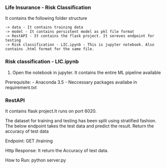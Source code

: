

### Life Insurance - Risk Classification

It contains the following folder structure
	
	-> data - It contains training data
	-> model - It contains persistent model as pkl file format
	-> RestAPI - It contains the flask project. It sereves endpoint for testing
	-> Risk classification - LIC.ipynb - This is jupyter notebook. Also contains .html format for the same file.

### Risk classification - LIC.ipynb

1) Open the notebook in jupyter. It contains the entire ML pipeline available

Prerequisite:
	- Anaconda 3.5
	- Neccessary packages availabe in requirement.txt 

### RestAPI

It contains flask project.It runs on port 6020. 

The dataset for training and testing has been split using stratified fashion. The below endpoint takes the test data and predict the result.
Return the accuracy of test data

Endpoint:
	GET /training

Http Response:
	It return the Accuracy of test data. 

How to Run:
	python server.py
	


